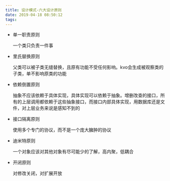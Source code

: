 ```yaml
---
title: 设计模式-六大设计原则
date: 2019-04-18 08:50:12
tags:
---
```


- 单一职责原则

  一个类只负责一件事

- 里氏替换原则

  父类可以被子类无缝替换，且原有功能不受任何影响。kvo会生成被观察类的子类，单不影响原类的功能

- 依赖倒置原则

  抽象不应该依赖于具体实现，具体实现可以依赖于抽象。增删改查的接口，所有的上层调用都依赖于这些抽象接口，而接口内部具体实现，用数据库还是文件，对上层业务来说是感知不到的

- 接口隔离原则

  使用多个专门的协议，而不是一个庞大臃肿的协议

- 迪米特原则

  一个对象应该对其他对象有尽可能少的了解，高内聚，低耦合

- 开闭原则

  对修改关闭，对扩展开放

  